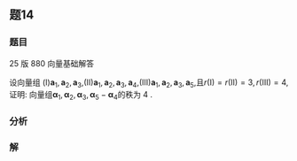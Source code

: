 ## 题14
### 题目
25 版 880 向量基础解答

设向量组 (I)${\mathbf{a}}_{1},{\mathbf{a}}_{2},{\mathbf{a}}_{3}$,(II)${\mathbf{a}}_{1},{\mathbf{a}}_{2},{\mathbf{a}}_{3},{\mathbf{a}}_{4}$,(III)${\mathbf{a}}_{1},{\mathbf{a}}_{2},{\mathbf{a}}_{3},{\mathbf{a}}_{5}$,且$r( \mathrm{I})  = r( \mathrm{{II}})  = 3, r( \mathrm{{III}})  = 4$, 证明: 向量组${\mathbf{\alpha }}_{1},{\mathbf{\alpha }}_{2},{\mathbf{\alpha }}_{3},{\mathbf{\alpha }}_{5} - {\mathbf{\alpha }}_{4}$的秩为 4 .
### 分析

### 解



